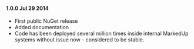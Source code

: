 #### 1.0.0 Jul 29 2014
* First public NuGet release
* Added documentation
* Code has been deployed several million times inside internal MarkedUp systems without issue now - considered to be stable.